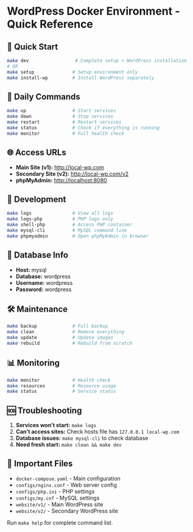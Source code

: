 # WordPress Docker Environment - Quick Reference

## 🚀 Quick Start
```bash
make dev                 # Complete setup + WordPress installation
# OR
make setup              # Setup environment only
make install-wp         # Install WordPress separately
```

## 🎯 Daily Commands
```bash
make up                 # Start services
make down               # Stop services
make restart            # Restart services
make status             # Check if everything is running
make monitor            # Full health check
```

## 🌐 Access URLs
- **Main Site (v1):** http://local-wp.com
- **Secondary Site (v2):** http://local-wp.com/v2  
- **phpMyAdmin:** <http://localhost:8080>  

## 🔧 Development
```bash
make logs               # View all logs
make logs-php           # PHP logs only
make shell-php          # Access PHP container
make mysql-cli          # MySQL command line
make phpmyadmin         # Open phpMyAdmin in browser
```

## 💾 Database Info
- **Host:** mysql
- **Database:** wordpress
- **Username:** wordpress
- **Password:** wordpress

## 🛠️ Maintenance
```bash
make backup             # Full backup
make clean              # Remove everything
make update             # Update images
make rebuild            # Rebuild from scratch
```

## 📊 Monitoring
```bash
make monitor            # Health check
make resources          # Resource usage
make status             # Service status
```

## 🆘 Troubleshooting
1. **Services won't start:** `make logs`
2. **Can't access sites:** Check hosts file has `127.0.0.1 local-wp.com`
3. **Database issues:** `make mysql-cli` to check database
4. **Need fresh start:** `make clean && make dev`

## 📁 Important Files
- `docker-compose.yaml` - Main configuration
- `configs/nginx.conf` - Web server config
- `configs/php.ini` - PHP settings
- `configs/my.cnf` - MySQL settings
- `website/v1/` - Main WordPress site
- `website/v2/` - Secondary WordPress site

Run `make help` for complete command list.
